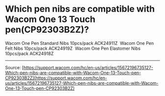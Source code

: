 # Which pen nibs are compatible with Wacom One 13 Touch pen(CP92303B2Z)?

Wacom One Pen Standard Nibs 10pcs/pack ACK24911Z 
Wacom One Pen Felt Nibs 10pcs/pack ACK24919Z 
Wacom One Pen Elastomer Nibs 10pcs/pack ACK24918Z

---
Source: [https://support.wacom.com/hc/en-us/articles/15672196735127-Which-pen-nibs-are-compatible-with-Wacom-One-13-Touch-pen-CP92303B2Z](https://support.wacom.com/hc/en-us/articles/15672196735127-Which-pen-nibs-are-compatible-with-Wacom-One-13-Touch-pen-CP92303B2Z)
